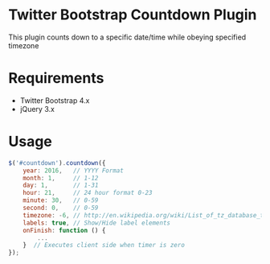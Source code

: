 # Twitter Bootstrap Countdown Plugin
This plugin counts down to a specific date/time while obeying specified timezone

# Requirements
- Twitter Bootstrap 4.x
- jQuery 3.x

# Usage
``` javascript
$('#countdown').countdown({
    year: 2016,   // YYYY Format
    month: 1,     // 1-12
    day: 1,       // 1-31
    hour: 21,     // 24 hour format 0-23
    minute: 30,   // 0-59
    second: 0,    // 0-59
    timezone: -6, // http://en.wikipedia.org/wiki/List_of_tz_database_time_zones
    labels: true, // Show/Hide label elements
    onFinish: function () {
        ...
    }  // Executes client side when timer is zero
});
```